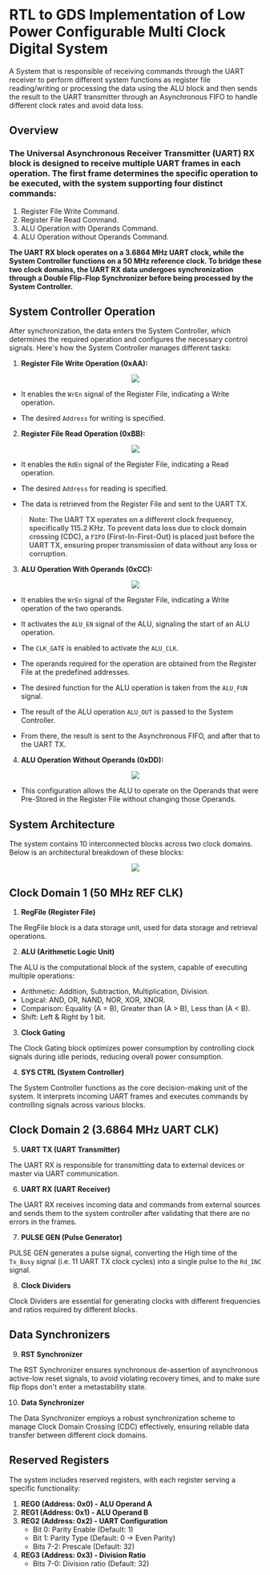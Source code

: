 # RTL to GDS Implementation of Low Power Configurable Multi Clock Digital System
A System that is responsible of receiving commands through the UART receiver to perform different system functions as register file reading/writing or processing the data using the ALU block and then sends the result to the UART transmitter through an Asynchronous FIFO to handle different clock rates and avoid data loss.

## Overview
### The Universal Asynchronous Receiver Transmitter (UART) RX block is designed to receive multiple UART frames in each operation. The first frame determines the specific operation to be executed, with the system supporting four distinct commands:
1. Register File Write Command.
2. Register File Read Command.
3. ALU Operation with Operands Command.
4. ALU Operation without Operands Command.
   
**The UART RX block operates on a 3.6864 MHz UART clock, while the System Controller functions on a 50 MHz reference clock. To bridge these two clock domains, the UART RX data undergoes synchronization through a Double Flip-Flop Synchronizer before being processed by the System Controller.**

## System Controller Operation

After synchronization, the data enters the System Controller, which determines the required operation and configures the necessary control signals. Here's how the System Controller manages different tasks:

1. **Register File Write Operation (0xAA):**

<p align="center">
  <img src="https://github.com/user-attachments/assets/9744c005-e3d4-4cba-b194-d8ed7d39a431"/>
</p>

   - It enables the `WrEn` signal of the Register File, indicating a Write operation.
   
   - The desired `Address` for writing is specified.
  
2. **Register File Read Operation (0xBB):**

<p align="center">
  <img src="https://github.com/user-attachments/assets/298b7294-8046-493b-b5ce-9335899073bf"/>
</p>

   - It enables the `RdEn` signal of the Register File, indicating a Read operation.

   - The desired `Address` for reading is specified.

   - The data is retrieved from the Register File and sent to the UART TX.

> **Note: The UART TX operates on a different clock frequency, specifically 115.2 KHz. To prevent data loss due to clock domain crossing (CDC), a `FIFO` (First-In-First-Out) is placed just before the UART TX, ensuring proper transmission of data without any loss or corruption.**

3. **ALU Operation With Operands (0xCC):**

<p align="center">
  <img src="https://github.com/user-attachments/assets/d24d1f9b-03d1-4299-962e-fbc7ee970cad"/>
</p>

   - It enables the `WrEn` signal of the Register File, indicating a Write operation of the two operands.
   
   - It activates the `ALU_EN` signal of the ALU, signaling the start of an ALU operation.

   - The `CLK_GATE` is enabled to activate the `ALU_CLK`.

   - The operands required for the operation are obtained from the Register File at the predefined addresses.

   - The desired function for the ALU operation is taken from the `ALU_FUN` signal.

   - The result of the ALU operation `ALU_OUT` is passed to the System Controller.

   - From there, the result is sent to the Asynchronous FIFO, and after that to the UART TX.

4. **ALU Operation Without Operands (0xDD):** 

<p align="center">
  <img src="https://github.com/user-attachments/assets/a1512f12-fbdb-428f-a6a7-f5f8ab778506"/>
</p>

   - This configuration allows the ALU to operate on the Operands that were Pre-Stored in the Register File without changing those Operands.

## System Architecture

The system contains 10 interconnected blocks across two clock domains. Below is an architectural breakdown of these blocks:

<p align="center">
  <img src="https://github.com/user-attachments/assets/5f2946d0-c2d1-4113-923c-d86d35131ea7"/>
</p>

## Clock Domain 1 (50 MHz REF CLK)

1. **RegFile (Register File)**

The RegFile block is a data storage unit, used for data storage and retrieval operations.

2. **ALU (Arithmetic Logic Unit)**

The ALU is the computational block of the system, capable of executing multiple operations:
- Arithmetic: Addition, Subtraction, Multiplication, Division.
- Logical: AND, OR, NAND, NOR, XOR, XNOR.
- Comparison: Equality (A = B), Greater than (A > B), Less than (A < B).
- Shift: Left & Right by 1 bit.

3. **Clock Gating**

The Clock Gating block optimizes power consumption by controlling clock signals during idle periods, reducing overall power consumption.

4. **SYS CTRL (System Controller)**

The System Controller functions as the core decision-making unit of the system. It interprets incoming UART frames and executes commands by controlling signals across various blocks.

## Clock Domain 2 (3.6864 MHz UART CLK)

5. **UART TX (UART Transmitter)**

The UART RX is responsible for transmitting data to external devices or master via UART communication.

6. **UART RX (UART Receiver)**

The UART RX receives incoming data and commands from external sources and sends them to the system controller after validating that there are no errors in the frames.

7. **PULSE GEN (Pulse Generator)**

PULSE GEN generates a pulse signal, converting the High time of the `Tx_Busy` signal (i.e. 11 UART TX clock cycles) into a single pulse to the `Rd_INC` signal.

8. **Clock Dividers**

Clock Dividers are essential for generating clocks with different frequencies and ratios required by different blocks.

## Data Synchronizers

9. **RST Synchronizer**

The RST Synchronizer ensures synchronous de-assertion of asynchronous active-low reset signals, to avoid violating recovery times, and to make sure flip flops don't enter a metastability state.

10. **Data Synchronizer**

The Data Synchronizer employs a robust synchronization scheme to manage Clock Domain Crossing (CDC) effectively, ensuring reliable data transfer between different clock domains.

## Reserved Registers

The system includes reserved registers, with each register serving a specific functionality:

1. **REG0 (Address: 0x0) - ALU Operand A**
2. **REG1 (Address: 0x1) - ALU Operand B**
3. **REG2 (Address: 0x2) - UART Configuration**
   - Bit 0: Parity Enable (Default: 1)
   - Bit 1: Parity Type (Default: 0 &rarr; Even Parity)
   - Bits 7-2: Prescale (Default: 32)
4. **REG3 (Address: 0x3) - Division Ratio**
   - Bits 7-0: Division ratio (Default: 32)

